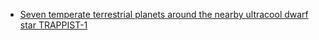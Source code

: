 * [Seven temperate terrestrial planets around the nearby ultracool dwarf star
TRAPPIST-1 ](https://www.eso.org/public/archives/releases/sciencepapers/eso1706/eso1706a.pdf)  
